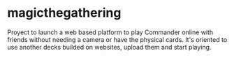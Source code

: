 # magicthegathering
Proyect to launch a web based platform to play Commander online with friends without needing a camera or have the physical cards. It's oriented to use another decks builded on websites, upload them and start playing. 
